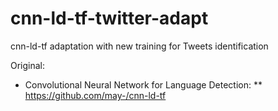 # cnn-ld-tf-twitter-adapt
cnn-ld-tf adaptation with new training for Tweets identification

Original:
* Convolutional Neural Network for Language Detection:
** https://github.com/may-/cnn-ld-tf

